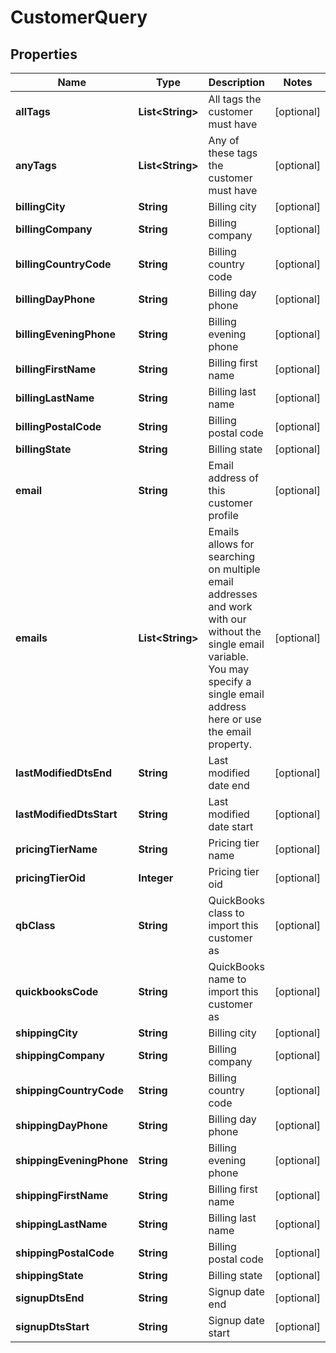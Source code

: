 
# CustomerQuery

## Properties
Name | Type | Description | Notes
------------ | ------------- | ------------- | -------------
**allTags** | **List&lt;String&gt;** | All tags the customer must have |  [optional]
**anyTags** | **List&lt;String&gt;** | Any of these tags the customer must have |  [optional]
**billingCity** | **String** | Billing city |  [optional]
**billingCompany** | **String** | Billing company |  [optional]
**billingCountryCode** | **String** | Billing country code |  [optional]
**billingDayPhone** | **String** | Billing day phone |  [optional]
**billingEveningPhone** | **String** | Billing evening phone |  [optional]
**billingFirstName** | **String** | Billing first name |  [optional]
**billingLastName** | **String** | Billing last name |  [optional]
**billingPostalCode** | **String** | Billing postal code |  [optional]
**billingState** | **String** | Billing state |  [optional]
**email** | **String** | Email address of this customer profile |  [optional]
**emails** | **List&lt;String&gt;** | Emails allows for searching on multiple email addresses and work with our without the single email variable.  You may specify a single email address here or use the email property. |  [optional]
**lastModifiedDtsEnd** | **String** | Last modified date end |  [optional]
**lastModifiedDtsStart** | **String** | Last modified date start |  [optional]
**pricingTierName** | **String** | Pricing tier name |  [optional]
**pricingTierOid** | **Integer** | Pricing tier oid |  [optional]
**qbClass** | **String** | QuickBooks class to import this customer as |  [optional]
**quickbooksCode** | **String** | QuickBooks name to import this customer as |  [optional]
**shippingCity** | **String** | Billing city |  [optional]
**shippingCompany** | **String** | Billing company |  [optional]
**shippingCountryCode** | **String** | Billing country code |  [optional]
**shippingDayPhone** | **String** | Billing day phone |  [optional]
**shippingEveningPhone** | **String** | Billing evening phone |  [optional]
**shippingFirstName** | **String** | Billing first name |  [optional]
**shippingLastName** | **String** | Billing last name |  [optional]
**shippingPostalCode** | **String** | Billing postal code |  [optional]
**shippingState** | **String** | Billing state |  [optional]
**signupDtsEnd** | **String** | Signup date end |  [optional]
**signupDtsStart** | **String** | Signup date start |  [optional]



